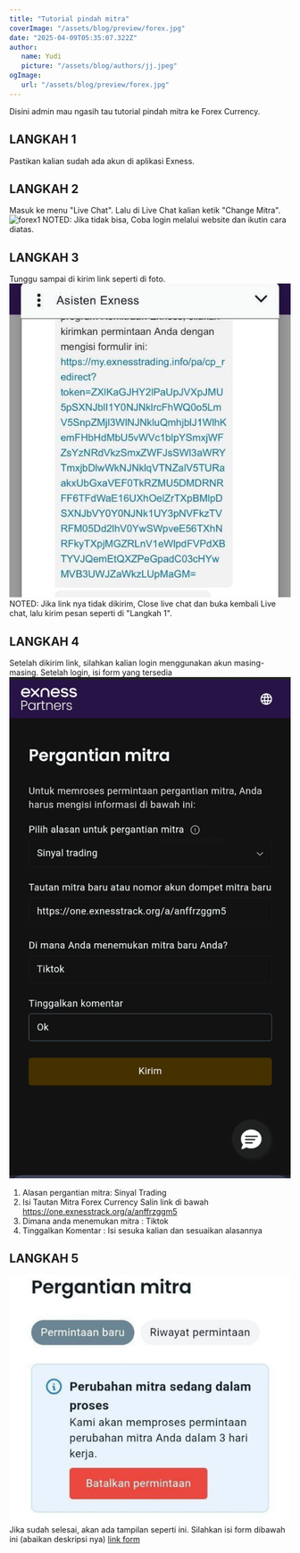 ```yaml
---
title: "Tutorial pindah mitra"
coverImage: "/assets/blog/preview/forex.jpg"
date: "2025-04-09T05:35:07.322Z"
author:
   name: Yudi
   picture: "/assets/blog/authors/jj.jpeg"
ogImage:
   url: "/assets/blog/preview/forex.jpg"
---
```


Disini admin mau ngasih tau tutorial pindah mitra ke Forex Currency.

## LANGKAH 1
Pastikan kalian sudah ada akun di aplikasi Exness.

## LANGKAH 2
Masuk ke menu "Live Chat".
Lalu di Live Chat kalian ketik "Change Mitra".
![forex1](https://files.catbox.moe/bk5e2b.jpg)
NOTED: Jika tidak bisa, Coba login melalui website dan ikutin cara diatas.

## LANGKAH 3
Tunggu sampai di kirim link seperti di foto.
![forex2](/public/assets/blog/preview/forex2.jpg)
NOTED: Jika link nya tidak dikirim, Close live chat dan buka kembali Live chat, lalu kirim pesan seperti di "Langkah 1".

## LANGKAH 4 
Setelah dikirim link, silahkan kalian login menggunakan akun masing-masing.
Setelah login, isi form yang tersedia
![forex3](/public/assets/blog/preview/forex3.jpg)
1. Alasan pergantian mitra: Sinyal Trading
2. Isi Tautan Mitra Forex Currency
Salin link di bawah 
https://one.exnesstrack.org/a/anffrzggm5
3. Dimana anda menemukan mitra : Tiktok
4. Tinggalkan Komentar : Isi sesuka kalian dan sesuaikan alasannya

## LANGKAH 5
![forex4](/public/assets/blog/preview/forex4.jpg)
Jika sudah selesai, akan ada tampilan seperti ini.
Silahkan isi form dibawah ini (abaikan deskripsi nya)
[link form](https://form-forex.netlify.app/)
